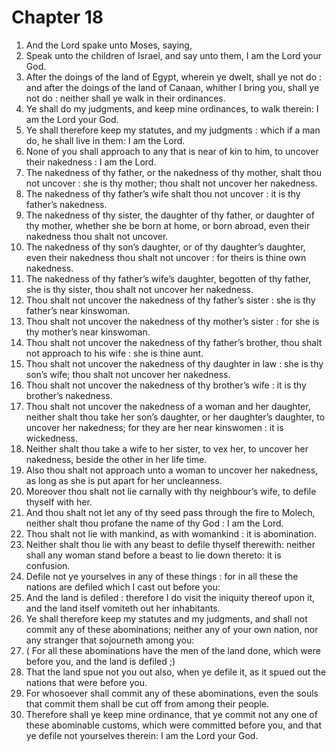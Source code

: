 # Chapter 18

1. And the Lord spake unto Moses, saying,
2. Speak unto the children of Israel, and say unto them, I am the Lord your God.
3. After the doings of the land of Egypt, wherein ye dwelt, shall ye not do : and after the doings of the land of Canaan, whither I bring you, shall ye not do : neither shall ye walk in their ordinances.
4. Ye shall do my judgments, and keep mine ordinances, to walk therein: I am the Lord your God.
5. Ye shall therefore keep my statutes, and my judgments : which if a man do, he shall live in them: I am the Lord.
6. None of you shall approach to any that is near of kin to him, to uncover their nakedness : I am the Lord.
7. The nakedness of thy father, or the nakedness of thy mother, shalt thou not uncover : she is thy mother; thou shalt not uncover her nakedness.
8. The nakedness of thy father’s wife shalt thou not uncover : it is thy father’s nakedness.
9. The nakedness of thy sister, the daughter of thy father, or daughter of thy mother, whether she be born at home, or born abroad, even their nakedness thou shalt not uncover.
10. The nakedness of thy son’s daughter, or of thy daughter’s daughter, even their nakedness thou shalt not uncover : for theirs is thine own nakedness.
11. The nakedness of thy father’s wife’s daughter, begotten of thy father, she is thy sister, thou shalt not uncover her nakedness.
12. Thou shalt not uncover the nakedness of thy father’s sister : she is thy father’s near kinswoman.
13. Thou shalt not uncover the nakedness of thy mother’s sister : for she is thy mother’s near kinswoman.
14. Thou shalt not uncover the nakedness of thy father’s brother, thou shalt not approach to his wife : she is thine aunt.
15. Thou shalt not uncover the nakedness of thy daughter in law : she is thy son’s wife; thou shalt not uncover her nakedness.
16. Thou shalt not uncover the nakedness of thy brother’s wife : it is thy brother’s nakedness.
17. Thou shalt not uncover the nakedness of a woman and her daughter, neither shalt thou take her son’s daughter, or her daughter’s daughter, to uncover her nakedness; for they are her near kinswomen : it is wickedness.
18. Neither shalt thou take a wife to her sister, to vex her, to uncover her nakedness, beside the other in her life time.
19. Also thou shalt not approach unto a woman to uncover her nakedness, as long as she is put apart for her uncleanness.
20. Moreover thou shalt not lie carnally with thy neighbour’s wife, to defile thyself with her.
21. And thou shalt not let any of thy seed pass through the fire to Molech, neither shalt thou profane the name of thy God : I am the Lord.
22. Thou shalt not lie with mankind, as with womankind : it is abomination.
23. Neither shalt thou lie with any beast to defile thyself therewith: neither shall any woman stand before a beast to lie down thereto: it is confusion.
24. Defile not ye yourselves in any of these things : for in all these the nations are defiled which I cast out before you:
25. And the land is defiled : therefore I do visit the iniquity thereof upon it, and the land itself vomiteth out her inhabitants.
26. Ye shall therefore keep my statutes and my judgments, and shall not commit any of these abominations; neither any of your own nation, nor any stranger that sojourneth among you:
27. ( For all these abominations have the men of the land done, which were before you, and the land is defiled ;)
28. That the land spue not you out also, when ye defile it, as it spued out the nations that were before you.
29. For whosoever shall commit any of these abominations, even the souls that commit them shall be cut off from among their people.
30. Therefore shall ye keep mine ordinance, that ye commit not any one of these abominable customs, which were committed before you, and that ye defile not yourselves therein: I am the Lord your God.

